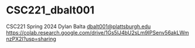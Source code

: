 # CSC221_dbalt001
CSC221 Spring 2024
Dylan Balta
dbalt001@plattsburgh.edu
https://colab.research.google.com/drive/1Gs5lJ4bU2sLm9IPSenv56akLWmnzPX2l?usp=sharing

